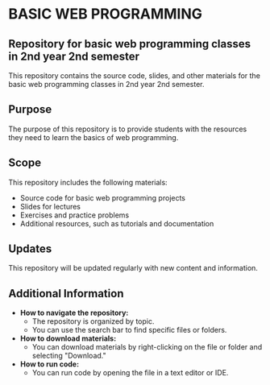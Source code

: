 # BASIC WEB PROGRAMMING

## Repository for basic web programming classes in 2nd year 2nd semester

This repository contains the source code, slides, and other materials for the basic web programming classes in 2nd year 2nd semester.

## Purpose

The purpose of this repository is to provide students with the resources they need to learn the basics of web programming.

## Scope

This repository includes the following materials:

* Source code for basic web programming projects
* Slides for lectures
* Exercises and practice problems
* Additional resources, such as tutorials and documentation

## Updates

This repository will be updated regularly with new content and information.

## Additional Information

* **How to navigate the repository:**
    * The repository is organized by topic.
    * You can use the search bar to find specific files or folders.
* **How to download materials:**
    * You can download materials by right-clicking on the file or folder and selecting "Download."
* **How to run code:**
    * You can run code by opening the file in a text editor or IDE.